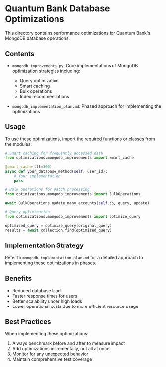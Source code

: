 # Quantum Bank Database Optimizations

This directory contains performance optimizations for Quantum Bank's MongoDB database operations.

## Contents

- `mongodb_improvements.py`: Core implementations of MongoDB optimization strategies including:
  - Query optimization
  - Smart caching
  - Bulk operations
  - Index recommendations

- `mongodb_implementation_plan.md`: Phased approach for implementing the optimizations

## Usage

To use these optimizations, import the required functions or classes from the modules:

```python
# Smart caching for frequently accessed data
from optimizations.mongodb_improvements import smart_cache

@smart_cache(ttl=300)
async def your_database_method(self, user_id):
    # Your implementation
    pass

# Bulk operations for batch processing
from optimizations.mongodb_improvements import BulkOperations

await BulkOperations.update_many_accounts(self.db, query, update)

# Query optimization
from optimizations.mongodb_improvements import optimize_query

optimized_query = optimize_query(original_query)
results = await collection.find(optimized_query)
```

## Implementation Strategy

Refer to `mongodb_implementation_plan.md` for a detailed approach to implementing these optimizations in phases.

## Benefits

- Reduced database load
- Faster response times for users
- Better scalability under high loads
- Lower operational costs due to more efficient resource usage

## Best Practices

When implementing these optimizations:

1. Always benchmark before and after to measure impact
2. Add optimizations incrementally, not all at once
3. Monitor for any unexpected behavior
4. Maintain comprehensive test coverage 